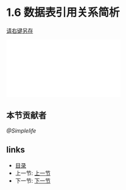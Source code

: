 # 1.6 数据表引用关系简析
[请右键另存](docs/1.6.1.pdf)

![](docs/1.6.1.pdf?raw=true)

## 本节贡献者
*@Simplelife*

## links
  * [目录](<preface.md>)
  * 上一节: [上一节](<01.5.md>)
  * 下一节: [下一节](<01.7.md>)
